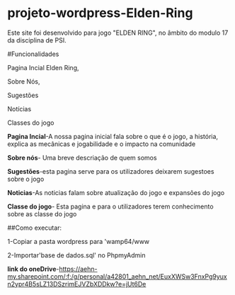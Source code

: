 # projeto-wordpress-Elden-Ring


Este site foi desenvolvido para jogo "ELDEN RING", no âmbito do modulo 17 da disciplina de PSI.

#Funcionalidades

Pagina Incial Elden Ring,

Sobre Nós,

Sugestões

Notícias 

Classes do jogo



**Pagina Incial**-A nossa pagina inicial fala sobre o que é o jogo, a história, explica as mecânicas e jogabilidade e o impacto na comunidade

**Sobre nós**- Uma breve descriação de quem somos

**Sugestões**-esta pagina serve para os utilizadores deixarem sugestoes sobre o jogo

**Noticias**-As noticias falam sobre atualização do jogo e expansões do jogo

**Classe do jogo**- Esta pagina e para o utilizadores terem conhecimento sobre as classe do jogo


##Como executar:

1-Copiar a pasta wordpress para 'wamp64/www

2-Importar'base de dados.sql' no PhpmyAdmin



**link do oneDrive**-https://aehn-my.sharepoint.com/:f:/g/personal/a42801_aehn_net/EuxXWSw3FnxPg9yuxn2ypr4B5sLZ13DSzrimEJVZbXDDkw?e=jUt6De
